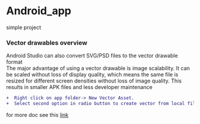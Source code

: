 # Android_app

simple project 

<h3> Vector drawables overview </h3>

Android Studio can also convert SVG/PSD files to the vector drawable format<br>
The major advantage of using a vector drawable is image scalability. It can be scaled without loss of display quality, which means the same file is resized for different screen densities without loss of image quality. This results in smaller APK files and less developer maintenance


```diff
+  Right click on app folder-> New Vector Asset.
+  Select second option in radio button to create vector from local file as shown in below image.
```

for more doc see this <a href="https://developer.android.com/guide/topics/graphics/vector-drawable-resources" target="_blank">link</a> <br>




